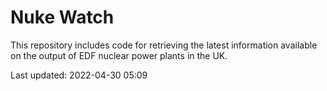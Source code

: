 # Nuke Watch

This repository includes code for retrieving the latest information available on the output of EDF nuclear power plants in the UK.

Last updated: 2022-04-30 05:09